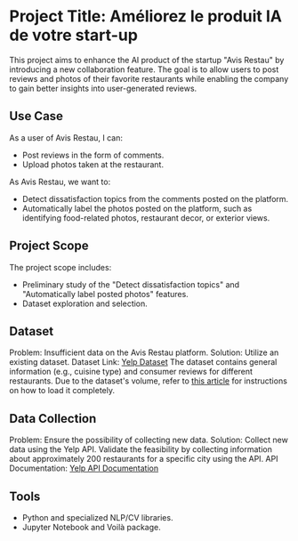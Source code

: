# Project Title: Améliorez le produit IA de votre start-up

This project aims to enhance the AI product of the startup "Avis Restau" by introducing a new collaboration feature. The goal is to allow users to post reviews and photos of their favorite restaurants while enabling the company to gain better insights into user-generated reviews.

## Use Case

As a user of Avis Restau, I can:
- Post reviews in the form of comments.
- Upload photos taken at the restaurant.

As Avis Restau, we want to:
- Detect dissatisfaction topics from the comments posted on the platform.
- Automatically label the photos posted on the platform, such as identifying food-related photos, restaurant decor, or exterior views.

## Project Scope

The project scope includes:
- Preliminary study of the "Detect dissatisfaction topics" and "Automatically label posted photos" features.
- Dataset exploration and selection.

## Dataset

Problem: Insufficient data on the Avis Restau platform.
Solution: Utilize an existing dataset.
Dataset Link: [Yelp Dataset](https://www.yelp.com/dataset)
The dataset contains general information (e.g., cuisine type) and consumer reviews for different restaurants.
Due to the dataset's volume, refer to [this article](https://example.com) for instructions on how to load it completely.

## Data Collection

Problem: Ensure the possibility of collecting new data.
Solution: Collect new data using the Yelp API. Validate the feasibility by collecting information about approximately 200 restaurants for a specific city using the API.
API Documentation: [Yelp API Documentation](https://example.com)

## Tools

- Python and specialized NLP/CV libraries.
- Jupyter Notebook and Voilà package.
